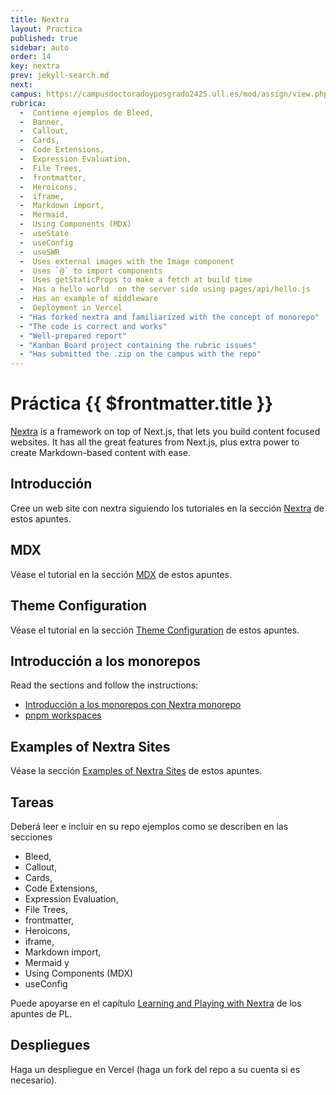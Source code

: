 ```yaml
---
title: Nextra
layout: Practica
published: true
sidebar: auto
order: 14
key: nextra
prev: jekyll-search.md
next: 
campus: https://campusdoctoradoyposgrado2425.ull.es/mod/assign/view.php?id=29486
rubrica:
  -  Contiene ejemplos de Bleed, 
  -  Banner,
  -  Callout, 
  -  Cards, 
  -  Code Extensions, 
  -  Expression Evaluation, 
  -  File Trees, 
  -  frontmatter, 
  -  Heroicons, 
  -  iframe, 
  -  Markdown import, 
  -  Mermaid, 
  -  Using Components (MDX) 
  -  useState
  -  useConfig
  -  useSWR
  -  Uses external images with the Image component
  -  Uses `@` to import components
  -  Uses getStaticProps to make a fetch at build time
  -  Has a hello world  on the server side using pages/api/hello.js
  -  Has an example of middleware
  -  Deployment in Vercel
  - "Has forked nextra and familiarized with the concept of monorepo"
  - "The code is correct and works"
  - "Well-prepared report"
  - "Kanban Board project containing the rubric issues"
  - "Has submitted the .zip on the campus with the repo"
---
```


# Práctica {{ $frontmatter.title }}

[Nextra](/temas/web/nextra) is a framework on top of Next.js, that lets you build content focused websites. It has all the great features from Next.js, plus extra power to create Markdown-based content with ease.

## Introducción

Cree un web site con nextra siguiendo los tutoriales en la sección [Nextra](/temas/web/nextra/) de estos apuntes.

## MDX

Véase el tutorial en la sección [MDX](/temas/web/nextra/mdx) de estos apuntes.

## Theme Configuration

Véase el tutorial en la sección [Theme Configuration](/temas/web/nextra/theme-configuration) de estos apuntes.

## Introducción a los monorepos

Read the sections and follow the instructions:

- [Introducción a los monorepos con Nextra monorepo](/temas/web/nextra/nextra-monorepo)
- [pnpm workspaces](/temas/introduccion-a-javascript/pnpm/workspaces)

## Examples of Nextra Sites

Véase la sección [Examples of Nextra Sites](/temas/web/nextra/nextra-examples) de estos apuntes.

## Tareas

Deberá leer e incluir en su repo ejemplos como se describen en las secciones 
- Bleed, 
- Callout, 
- Cards, 
- Code Extensions, 
- Expression Evaluation, 
- File Trees, 
- frontmatter, 
- Heroicons, 
- iframe,
- Markdown import, 
- Mermaid y 
- Using Components  (MDX)
- useConfig

Puede apoyarse en el capítulo <a href="https://ull-pl.vercel.app/nextra-playground" target="_blank">Learning and Playing with Nextra</a>
de los apuntes de PL.

## Despliegues

Haga un despliegue en Vercel (haga un fork del repo a su cuenta si es necesario).

<Rubrica :items="$frontmatter.rubrica" />

